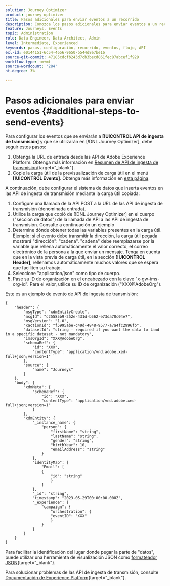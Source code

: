 ```yaml
---
solution: Journey Optimizer
product: journey optimizer
title: Pasos adicionales para enviar eventos a un recorrido
description: Conozca los pasos adicionales para enviar eventos a un recorrido
feature: Journeys, Events
topic: Administration
role: Data Engineer, Data Architect, Admin
level: Intermediate, Experienced
keywords: pasos, configuración, recorrido, eventos, flujo, API
exl-id: e0144151-6c54-4656-9650-b544d8e7be16
source-git-commit: 47185cdcfb243d7cb3becd861fec87abcef1f929
workflow-type: tm+mt
source-wordcount: '284'
ht-degree: 3%

---
```


# Pasos adicionales para enviar eventos {#additional-steps-to-send-events}

Para configurar los eventos que se enviarán a **[!UICONTROL API de ingesta de transmisión]** y que se utilizarán en [!DNL Journey Optimizer], debe seguir estos pasos:

1. Obtenga la URL de entrada desde las API de Adobe Experience Platform. Obtenga más información en [Resumen de API de ingesta de transmisión](https://experienceleague.adobe.com/docs/experience-platform/ingestion/streaming/overview.html?lang=es){target="_blank"}.
1. Copie la carga útil de la previsualización de carga útil en el menú **[!UICONTROL Evento]**. Obtenga más información en [esta página](../event/about-creating.md#define-the-payload-fields).

A continuación, debe configurar el sistema de datos que inserta eventos en las API de ingesta de transmisión mediante la carga útil copiada:

1. Configure una llamada de la API POST a la URL de las API de ingesta de transmisión (denominada entrada).
1. Utilice la carga que copió de [!DNL Journey Optimizer] en el cuerpo (&quot;sección de datos&quot;) de la llamada de API a las API de ingesta de transmisión. Consulte a continuación un ejemplo
1. Determine dónde obtener todas las variables presentes en la carga útil. Ejemplo: si el evento debe transmitir la dirección, la carga útil pegada mostrará &quot;dirección&quot;: &quot;cadena&quot;. &quot;cadena&quot; debe reemplazarse por la variable que rellena automáticamente el valor correcto, el correo electrónico de la persona a la que enviar un mensaje. Tenga en cuenta que en la vista previa de carga útil, en la sección **[!UICONTROL Header]**, rellenamos automáticamente muchos valores que se espera que faciliten su trabajo.
1. Seleccione &quot;application/json&quot; como tipo de cuerpo.
1. Pase su ID de organización en el encabezado con la clave &quot;x-gw-ims-org-id&quot;. Para el valor, utilice su ID de organización (&quot;XXX@AdobeOrg&quot;).

Este es un ejemplo de evento de API de ingesta de transmisión:

```
{
    "header": {
        "msgType": "xdmEntityCreate",
        "msgId": "c25585b9-252e-431d-b562-e73da70c04e7",
        "msgVersion": "1.0",
        "xactionId": "f5995abe-c49d-4848-9577-a7a4fc2996fb",
        "datasetId": "string - required if you want the data to land in a specific dataset - not mandatory",
        "imsOrgId": "XXX@AdobeOrg",
        "schemaRef": {
            "id": "XXX",
            "contentType": "application/vnd.adobe.xed-full+json;version=1"
        },
        "source": {
            "name": "Journeys"
        }
    },
    "body": {
        "xdmMeta": {
            "schemaRef": {
                "id": "XXX",
                "contentType": "application/vnd.adobe.xed-full+json;version=1"
            }
        },
        "xdmEntity": {
            "_instance_name": {
                "person": {
                    "firstName": "string",
                    "lastName": "string",
                    "gender": "string",
                    "birthYear": 10,
                    "emailAddress": "string"
                }
            },
            "identityMap": {
                "Email": [
                {
                    "id": "string"
                    }
                ]
            },
            "_id": "string",
            "timestamp": "2023-05-29T00:00:00.000Z",
            "_experience": {
                "campaign": {
                    "orchestration": {
                    "eventID": "XXX"
                    }
                }
            }
        }
    }
}
```

Para facilitar la identificación del lugar donde pegar la parte de &quot;datos&quot;, puede utilizar una herramienta de visualización JSON como [formateador JSON](https://jsonformatter.curiousconcept.com){target="_blank"}.

Para solucionar problemas de las API de ingesta de transmisión, consulte [Documentación de Experience Platform](https://experienceleague.adobe.com/docs/experience-platform/ingestion/streaming/troubleshooting.html){target="_blank"}.
